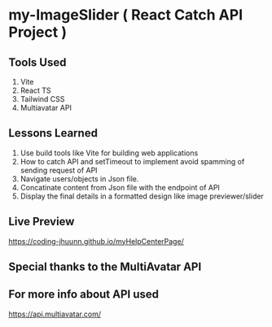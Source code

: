 # my-ImageSlider ( React Catch API Project )

## Tools Used

1. Vite
2. React TS
3. Tailwind CSS
4. Multiavatar API


## Lessons Learned

1. Use build tools like Vite for building web applications
2. How to catch API and setTimeout to implement avoid spamming of sending request of API
3. Navigate users/objects in Json file.
4. Concatinate content from Json file with the endpoint of API
5. Display the final details in a formatted design like image previewer/slider

## Live Preview

https://coding-jhuunn.github.io/myHelpCenterPage/

## Special thanks to the MultiAvatar API
## For more info about API used 

https://api.multiavatar.com/
